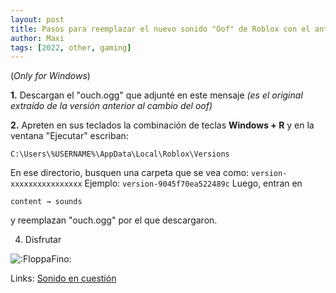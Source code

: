 ```yaml
---
layout: post
title: Pasos para reemplazar el nuevo sonido "Oof" de Roblox con el anterior.
author: Maxi
tags: [2022, other, gaming]
---
```


  

(_Only for Windows_)

**1.** Descargan el "ouch.ogg" que adjunté en este mensaje _(es el original extraído de la versión anterior al cambio del oof)_

**2.** Apreten en sus teclados la combinación de teclas **Windows + R** y en la ventana "Ejecutar" escriban:


```
C:\Users\%USERNAME%\AppData\Local\Roblox\Versions
```


En ese directorio, busquen una carpeta que se vea como: `version-xxxxxxxxxxxxxxxx` Ejemplo: `version-9045f70ea522489c` Luego, entran en


```
content → sounds
```

  
y reemplazan "ouch.ogg" por el que descargaron.

4. Disfrutar

![:FloppaFino:](https://cdn.discordapp.com/emojis/927698282807984178.webp?size=44&quality=lossless)

Links: [Sonido en cuestión](https://cdn.discordapp.com/attachments/935003688429305887/1003124705236103269/ouch.ogg)